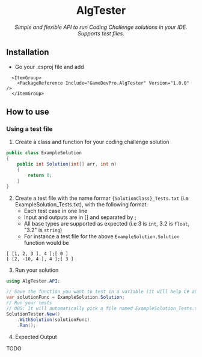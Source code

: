 <h1 align="center"> AlgTester </h1>
<p align="center"><em> Simple and flexible API to run Coding Challenge solutions in your IDE. Supports test files. </em></p>

## Installation

- Go your .csproj file and add
```
  <ItemGroup>
    <PackageReference Include="GameDevPro.AlgTester" Version="1.0.0" />
  </ItemGroup>
```

## How to use

### Using a test file
1. Create a class and function for your coding challenge solution
```c#
public class ExampleSolution
{
    public int Solution(int[] arr, int n)
    {	
        return 0;
    }
}
```

2. Create a test file with the name formar `{SolutionClass}_Tests.txt` (i.e ExampleSolution_Tests.txt), with the following format:
   - Each test case in one line
   - Input and outputs are in [] and separated by ;
   - All base types are supported as expected (i.e 3 is `int`, 3.2 is `float`, "3.2" is `string`)
   - For instance a test file for the above `ExampleSolution.Solution` function would be

```
[ [1, 2, 3 ], 4 ];[ 0 ]
[ [2, -10, 4 ], 4 ];[ 3 ]
```

3. Run your solution
```c#
using AlgTester.API;

// Save the function you want to test in a variable (it will help C# auto resolve the correct method call)
var solutionFunc = ExampleSolution.Solution;
// Run your tests
// OBS: It will automatically pick a file named ExampleSolution_Tests.txt
SolutionTester.New()
    .WithSolution(solutionFunc)
    .Run();
```

4. Expected Output

TODO

